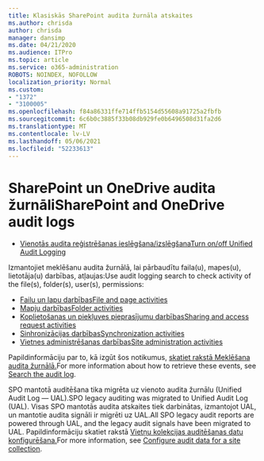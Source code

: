 ```yaml
---
title: Klasiskās SharePoint audita žurnāla atskaites
ms.author: chrisda
author: chrisda
manager: dansimp
ms.date: 04/21/2020
ms.audience: ITPro
ms.topic: article
ms.service: o365-administration
ROBOTS: NOINDEX, NOFOLLOW
localization_priority: Normal
ms.custom:
- "1372"
- "3100005"
ms.openlocfilehash: f84a86331ffe714ffb5154d55608a91725a2fbfb
ms.sourcegitcommit: 6c6b0c3885f33b08db929fe0b6496508d31fa2d6
ms.translationtype: MT
ms.contentlocale: lv-LV
ms.lasthandoff: 05/06/2021
ms.locfileid: "52233613"
---
```

# <a name="sharepoint-and-onedrive-audit-logs"></a><span data-ttu-id="b2f15-102">SharePoint un OneDrive audita žurnāli</span><span class="sxs-lookup"><span data-stu-id="b2f15-102">SharePoint and OneDrive audit logs</span></span>

* [<span data-ttu-id="b2f15-103">Vienotās audita reģistrēšanas ieslēgšana/izslēgšana</span><span class="sxs-lookup"><span data-stu-id="b2f15-103">Turn on/off Unified Audit Logging</span></span>](https://docs.microsoft.com/microsoft-365/compliance/turn-audit-log-search-on-or-off) 

<span data-ttu-id="b2f15-104">Izmantojiet meklēšanu audita žurnālā, lai pārbaudītu faila(u), mapes(u), lietotāja(u) darbības, atļaujas:</span><span class="sxs-lookup"><span data-stu-id="b2f15-104">Use audit logging search to check activity of the file(s), folder(s), user(s), permissions:</span></span>

* [<span data-ttu-id="b2f15-105">Failu un lapu darbības</span><span class="sxs-lookup"><span data-stu-id="b2f15-105">File and page activities</span></span>](https://docs.microsoft.com/microsoft-365/compliance/search-the-audit-log-in-security-and-compliance)
* [<span data-ttu-id="b2f15-106">Mapju darbības</span><span class="sxs-lookup"><span data-stu-id="b2f15-106">Folder activities</span></span>](https://docs.microsoft.com/microsoft-365/compliance/search-the-audit-log-in-security-and-compliance#folder-activities)
* [<span data-ttu-id="b2f15-107">Koplietošanas un piekļuves pieprasījumu darbības</span><span class="sxs-lookup"><span data-stu-id="b2f15-107">Sharing and access request activities</span></span>](https://docs.microsoft.com/microsoft-365/compliance/search-the-audit-log-in-security-and-compliance#sharing-and-access-request-activities)
* [<span data-ttu-id="b2f15-108">Sinhronizācijas darbības</span><span class="sxs-lookup"><span data-stu-id="b2f15-108">Synchronization activities</span></span>](https://docs.microsoft.com/microsoft-365/compliance/search-the-audit-log-in-security-and-compliance#synchronization-activities)
* [<span data-ttu-id="b2f15-109">Vietnes administrēšanas darbības</span><span class="sxs-lookup"><span data-stu-id="b2f15-109">Site administration activities</span></span>](https://docs.microsoft.com/microsoft-365/compliance/search-the-audit-log-in-security-and-compliance#site-administration-activities)

<span data-ttu-id="b2f15-110">Papildinformāciju par to, kā izgūt šos notikumus, [skatiet rakstā Meklēšana audita žurnālā.](https://docs.microsoft.com/microsoft-365/compliance/search-the-audit-log-in-security-and-compliance#search-the-audit-log)</span><span class="sxs-lookup"><span data-stu-id="b2f15-110">For more information about how to retrieve these events, see [Search the audit log](https://docs.microsoft.com/microsoft-365/compliance/search-the-audit-log-in-security-and-compliance#search-the-audit-log).</span></span>

<span data-ttu-id="b2f15-111">SPO mantotā auditēšana tika migrēta uz vienoto audita žurnālu (Unified Audit Log — UAL).</span><span class="sxs-lookup"><span data-stu-id="b2f15-111">SPO legacy auditing was migrated to Unified Audit Log (UAL).</span></span> <span data-ttu-id="b2f15-112">Visas SPO mantotās audita atskaites tiek darbinātas, izmantojot UAL, un mantotie audita signāli ir migrēti uz UAL.</span><span class="sxs-lookup"><span data-stu-id="b2f15-112">All SPO legacy audit reports are powered through UAL, and the legacy audit signals have been migrated to UAL.</span></span> <span data-ttu-id="b2f15-113">Papildinformāciju skatiet rakstā [Vietņu kolekcijas auditēšanas datu konfigurēšana.](https://support.office.com/article/Configure-audit-settings-for-a-site-collection-A9920C97-38C0-44F2-8BCB-4CF1E2AE22D2)</span><span class="sxs-lookup"><span data-stu-id="b2f15-113">For more information, see [Configure audit data for a site collection](https://support.office.com/article/Configure-audit-settings-for-a-site-collection-A9920C97-38C0-44F2-8BCB-4CF1E2AE22D2).</span></span>
